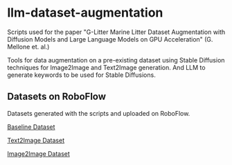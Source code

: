# llm-dataset-augmentation

Scripts used for the paper "G-Litter Marine Litter Dataset Augmentation with Diffusion Models and Large Language Models on GPU Acceleration" (G. Mellone et. al.)

Tools for data augmentation on a pre-existing dataset using Stable Diffusion techniques for Image2Image and Text2Image generation. And LLM to generate keywords to be used for Stable Diffusions.

## Datasets on RoboFlow

Datasets generated with the scripts and uploaded on RoboFlow.

[Baseline Dataset](https://app.roboflow.com/gennaro-mellone/glitter_baseline_backup/2)

[Text2Image Dataset](https://app.roboflow.com/gennaro-mellone/glitter_text-img_backup/2)

[Image2Image Dataset](https://app.roboflow.com/gennaro-mellone/glitter_stablediff_backup/3)
